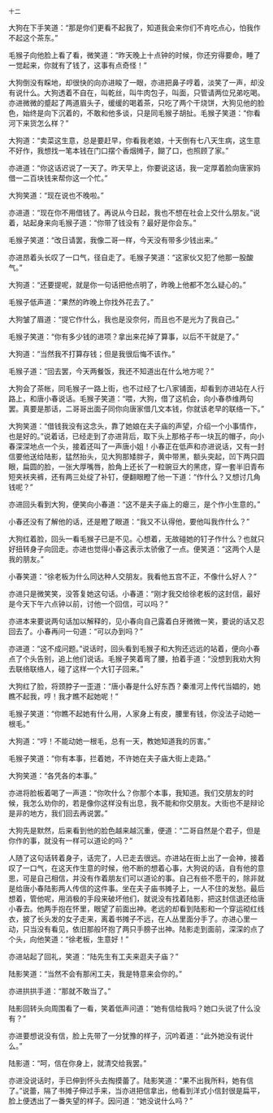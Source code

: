     十二 

   大狗在下手笑道：“那是你们更看不起我了，知道我会来你们不肯吃点心，怕我作不起这个茶东。”

   毛猴子向他脸上看了看，微笑道：“昨天晚上十点钟的时候，你还穷得要命，睡了一觉起来，你就有了钱了，这事有点奇怪！”

   大狗倒没有睬地，却很快的向亦进睃了一眼，亦进把鼻子哼着，淡笑了一声，却没有说什么。大狗透着不自在，叫乾丝，叫牛肉包子，叫面，只管请两位兄弟吃喝。亦进微微的蹙起了两道眉头子，缓缓的喝着茶，只吃了两个干烧饼，大狗见他的脸色，始终是向下沉着的，不敢和他多谈，只是同毛猴子胡扯。毛猴子笑道：“你看河下来货怎么样？”

   大狗道：“卖菜这生意，总是要赶早，你看我老娘，十天倒有七八天生病，这生意不好作，我想找一笔本钱在门口摆个香烟摊子，餬了口，也照顾了家。”

   亦进道：“你这话迟说了一天了。昨天早上，你要说这话，我一定厚着脸向唐家妈借一二百块钱来帮你这一个忙。”

   大狗笑道：“现在说也不晚啦。”

   亦进道：“现在你不用借钱了。再说从今日起，我也不想在社会上交什么朋友。”说着，站起身来向毛猴子道：“你带了钱没有？最好是你会东。”

   毛猴子笑道：“改日请罢，我像二哥一样，今天没有带多少钱出来。”

   亦进昂着头长叹了一口气，径自走了。毛猴子笑道：“这家伙又犯了他那一股酸气。”

   大狗道：“还要提呢，就是你一句话把他点明了，昨晚上他都不怎么疑心的。”

   毛猴子低声道：“果然的昨晚上你找外花去了。”

   大狗皱了眉道：“提它作什么，我也是没奈何，而且也不是光为了我自己。”

   毛猴子笑道：“你有多少钱的进项？拿出来花掉了算事，以后不干就是了。”

   大狗道：“当然我不打算存钱；但是我很后悔不该作。”

   毛猴子道：“回去罢，今天两餐饭，我还不知道出在什么地方呢？”

   大狗会了茶帐，同毛猴子一路上街，也不过经了七八家铺面，却看到亦进站在人行路上，和唐小春说话。毛猴子笑道：“喂，大狗，借了这机会，向小春恭维两句罢。真要是那话，二哥哥出面子同你向唐家借几文本钱，你就该老早的联络一下。”

   大狗笑道：“借钱我没有这念头，靠了她娘在夫子庙的声望，介绍一个小事情作，也是好的。”说着话，已经走到了亦进背后，取下头上那格子布一块瓦的帽子，向小春深深地点一个头，接着还叫了一声唐小姐！小春正在低声和亦进说话，又有一封信要他送给陆影，猛然抬头，见大狗那矮胖子，黄中带黑，额头突起，凹下两只圆眼，扁圆的脸，一张大厚嘴唇，脸角上还长了一粒豌豆大的黑痣，穿一套半旧青布短夹袄夹裤，还有两三处绽了补钉，便翻眼瞪了他一下道：“作什么？又想讨几角钱呢？”

   亦进回头看到大狗，便笑向小春道：“这不是夫子庙上的瘪三，是个作小生意的。”

   小春还没有了解他的话，还是瞪了眼道：“我又不认得他，要他叫我作什么？”

   大狗红着脸，回头一看毛猴子已是不见。心想着，无故碰她的钉子作什么？也就只好扭转身子向回走。亦进也觉得小春这表示太骄傲了一点。便笑道：“这两个人是我的朋友。”

   小春笑道：“徐老板为什么同达种人交朋友。我看他五宫不正，不像什么好人？”

   亦进只是微笑笑，没答复她这句话。小春道：“刚才我交给徐老板的这封信，最好是今天下午六点钟以前，讨他一个回信，可以吗？”

   亦进本来要说两句话加以解释的，见小春向自己露着白牙微微一笑，要说的话又忍回去了。小春再问一句道：“可以办到吗？”

   亦进道：“这不成问题。”说话时，回头看到毛猴子和大狗还远远的站着，便向小春点了个头告别，追上他们说话。毛猴子笑着弯了腰，拍着手道：“没想到我劝大狗去联络联络人，碰了这样一个大钉子回来。”

   大狗红了脸，将颈脖子一歪道：“唐小春是什么好东西？秦淮河上传代当娼的，她瞧不起我，哼！我才瞧不起她呢！”

   毛猴子笑道：“你瞧不起她有什么用，人家身上有皮，腰里有钱，你没法子动她一根毛。”

   大狗道：“哼！不能动她一根毛，总有一天，教她知道我的厉害。”

   毛猴子笑道：“你有本事，拦着她，不许她在夫子庙大街上走路。”

   大狗笑道：“各凭各的本事。”

   亦进将脸板着喝了一声道：“你吹什么？你那个本事，我知道。我们交朋友的时候，我怎么劝你的，若是像你这样没有出息，我不能和你交朋友。大街也不是辩论是非的地方，我们回去再说罢。”

   大狗先是默然，后来看到他的脸色越来越沉重，便道：“二哥自然是个君子，但是你作的事，就没有一样可以道论的吗？”

   人随了这句话转着身子，话完了，人已走去很远。亦进站在街上出了一会神，接着叹了一口气，在这天作生意的时候，他不断的想着心事，大狗说的话，自有他的意思，可是自己相信，并没有作着朋友们可以道论的事。自己有些不愿干的，除非就是给唐小春陆影两人传信的这件事。坐在夫子庙书摊子上，一人不住的发愁。最后想着，管他呢，用消极的手段来破坏他们，就说没有找着陆影，把这封信退还给唐小春去。他两手抱在怀里，眼望了前面出神。老远的却看到陆影和一个穿运砌红线衣，披了长头发的女子走来，离着书摊子不远，在人丛里面分手了。亦进心里一动，只当没有看见，依旧那般环抱了两只手膀子出神。陆影走到面前，深深的点了个头，向他笑道：“徐老板，生意好！”

   亦进站起了回礼，笑道：“陆先生有工夫来逛夫子庙？”

   陆影笑道：“当然不会有那闲工夫，我是特意来会你的。”

   亦进拱拱手道：“那就不敢当了。”

   陆影回转头向周围看了一看，笑着低声问道：“她有信给我吗？她口头说了什么没有？”

   亦进要想说没有信，脸上先带了一分犹豫的样子，沉吟着道：“此外她没有说什么。”

   陆影道：“呵，信在你身上，就清交给我罢。”

   亦进没说话时，手已伸到怀头去掏摸蕾了。陆影笑道：“果不出我所料，她有信了。”说蕾，隔了书摊子伸过手来，当亦进把信拿出，他看到洋式小信封很是扁平，脸上便透出了一番失望的样子。因问道：“她没说什么吗？”

